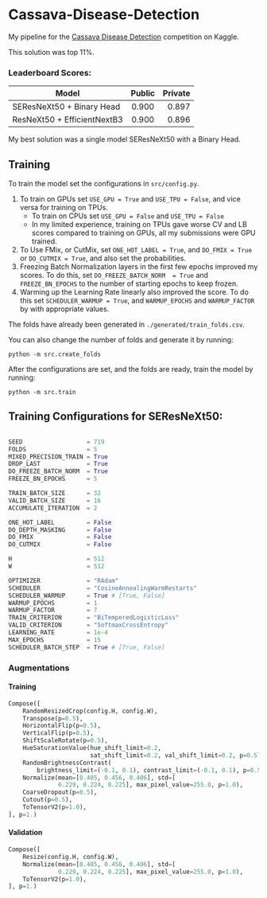 # Cassava-Disease-Detection

My pipeline for the [Cassava Disease Detection](https://www.kaggle.com/c/cassava-leaf-disease-classification/) competition on Kaggle.

This solution was top 11%.

### Leaderboard Scores:
| Model                            | Public | Private |
| -------------------------------- |:------:| -------:|
| SEResNeXt50 + Binary Head        | 0.900  | 0.897   |
| ResNeXt50 + EfficientNextB3      | 0.900  | 0.896   |

My best solution was a single model SEResNeXt50 with a Binary Head.

## Training
To train the model set the configurations in `src/config.py`.
1. To train on GPUs set `USE_GPU = True` and `USE_TPU = False`, and vice versa for training on TPUs.
   * To train on CPUs set `USE_GPU = False` and `USE_TPU = False`
   * In my limited experience, training on TPUs gave worse CV and LB scores compared to training on GPUs, all my submissions were GPU trained.
2. To Use FMix, or CutMix, set `ONE_HOT_LABEL = True`, and `DO_FMIX = True` or `DO_CUTMIX = True`, and also set the probabilities.
3. Freezing Batch Normalization layers in the first few epochs improved my scores. To do this, set `DO_FREEZE_BATCH_NORM  = True` and `FREEZE_BN_EPOCHS` to the number of starting epochs to keep frozen.
4. Warming up the Learning Rate linearly also improved the score. To do this set `SCHEDULER_WARMUP = True`, and `WARMUP_EPOCHS` and `WARMUP_FACTOR` by with appropriate values.

The folds have already been generated in `./generated/train_folds.csv`.

You can also change the number of folds and generate it by running:
```
python -m src.create_folds
```
After the configurations are set, and the folds are ready, train the model by running:
```
python -m src.train
```


## Training Configurations for SEResNeXt50:
```python

SEED                  = 719
FOLDS                 = 5
MIXED_PRECISION_TRAIN = True
DROP_LAST             = True
DO_FREEZE_BATCH_NORM  = True
FREEZE_BN_EPOCHS      = 5

TRAIN_BATCH_SIZE      = 32
VALID_BATCH_SIZE      = 16
ACCUMULATE_ITERATION  = 2

ONE_HOT_LABEL         = False
DO_DEPTH_MASKING      = False
DO_FMIX               = False
DO_CUTMIX             = False

H                     = 512
W                     = 512

OPTIMIZER             = "RAdam"
SCHEDULER             = "CosineAnnealingWarmRestarts"
SCHEDULER_WARMUP      = True # [True, False]
WARMUP_EPOCHS         = 1
WARMUP_FACTOR         = 7
TRAIN_CRITERION       = "BiTemperedLogisticLoss"
VALID_CRITERION       = "SoftmaxCrossEntropy"
LEARNING_RATE         = 1e-4
MAX_EPOCHS            = 15
SCHEDULER_BATCH_STEP  = True # [True, False]
```

### Augmentations
#### Training
```python
Compose([
    RandomResizedCrop(config.H, config.W),
    Transpose(p=0.5),
    HorizontalFlip(p=0.5),
    VerticalFlip(p=0.5),
    ShiftScaleRotate(p=0.5),
    HueSaturationValue(hue_shift_limit=0.2,
                       sat_shift_limit=0.2, val_shift_limit=0.2, p=0.5),
    RandomBrightnessContrast(
        brightness_limit=(-0.1, 0.1), contrast_limit=(-0.1, 0.1), p=0.5),
    Normalize(mean=[0.485, 0.456, 0.406], std=[
              0.229, 0.224, 0.225], max_pixel_value=255.0, p=1.0),
    CoarseDropout(p=0.5),
    Cutout(p=0.5),
    ToTensorV2(p=1.0),
], p=1.)
```

#### Validation
```python
Compose([
    Resize(config.H, config.W),
    Normalize(mean=[0.485, 0.456, 0.406], std=[
              0.229, 0.224, 0.225], max_pixel_value=255.0, p=1.0),
    ToTensorV2(p=1.0),
], p=1.)
```


